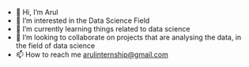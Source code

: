 - 👋 Hi, I’m Arul
- 👀 I’m interested in the Data Science Field
- 🌱 I’m currently learning things related to data science
- 💞️ I’m looking to collaborate on projects that are analysing the data, in the field of data science
- 📫 How to reach me arulinternship@gmail.com

<!---
arul-k/arul-k is a ✨ special ✨ repository because its `README.md` (this file) appears on your GitHub profile.
You can click the Preview link to take a look at your changes.
--->
